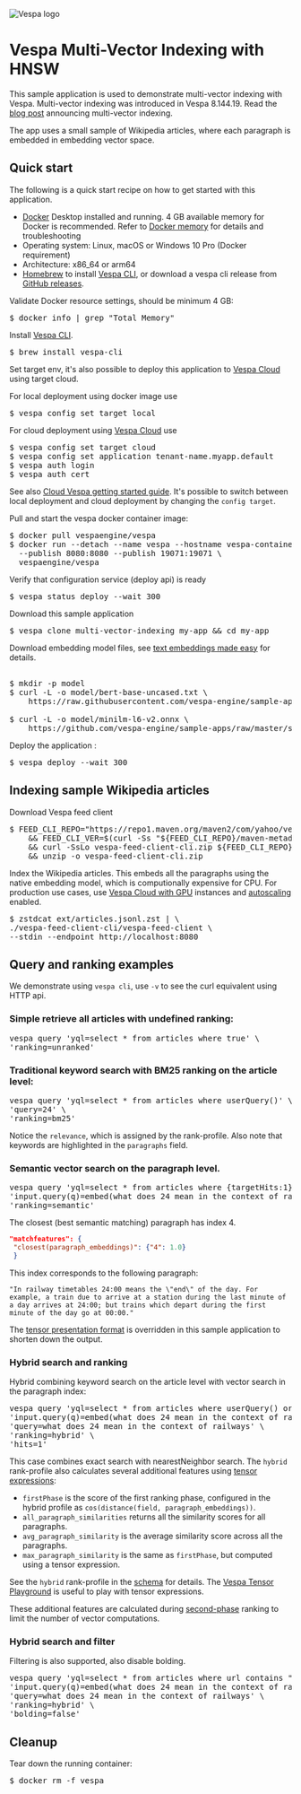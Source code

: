 
<!-- Copyright Yahoo. Licensed under the terms of the Apache 2.0 license. See LICENSE in the project root.-->

![Vespa logo](https://vespa.ai/assets/vespa-logo-color.png)

# Vespa Multi-Vector Indexing with HNSW

This sample application is used to demonstrate multi-vector indexing with Vespa.
Multi-vector indexing was introduced in Vespa 8.144.19. 
Read the [blog post](https://blog.vespa.ai/semantic-search-with-multi-vector-indexing/) announcing multi-vector indexing.

The app uses a small sample of Wikipedia articles, where each paragraph is embedded in embedding
vector space.

## Quick start

The following is a quick start recipe on how to get started with this application. 

* [Docker](https://www.docker.com/) Desktop installed and running. 4 GB available memory for Docker is recommended.
  Refer to [Docker memory](https://docs.vespa.ai/en/operations/docker-containers.html#memory)
  for details and troubleshooting
* Operating system: Linux, macOS or Windows 10 Pro (Docker requirement)
* Architecture: x86_64 or arm64
* [Homebrew](https://brew.sh/) to install [Vespa CLI](https://docs.vespa.ai/en/vespa-cli.html), or download 
  a vespa cli release from [GitHub releases](https://github.com/vespa-engine/vespa/releases).

Validate Docker resource settings, should be minimum 4 GB:

<pre>
$ docker info | grep "Total Memory"
</pre>

Install [Vespa CLI](https://docs.vespa.ai/en/vespa-cli.html). 

<pre >
$ brew install vespa-cli
</pre>

Set target env, it's also possible to deploy this application to [Vespa Cloud](https://cloud.vespa.ai/)
using target cloud. 

For local deployment using docker image use 

<pre data-test="exec">
$ vespa config set target local
</pre>

For cloud deployment using [Vespa Cloud](https://cloud.vespa.ai/) use

<pre>
$ vespa config set target cloud
$ vespa config set application tenant-name.myapp.default
$ vespa auth login 
$ vespa auth cert
</pre>

See also [Cloud Vespa getting started guide](https://cloud.vespa.ai/en/getting-started). 
It's possible to switch between local deployment and cloud deployment by changing the `config target`. 

Pull and start the vespa docker container image:

<pre data-test="exec">
$ docker pull vespaengine/vespa
$ docker run --detach --name vespa --hostname vespa-container \
  --publish 8080:8080 --publish 19071:19071 \
  vespaengine/vespa
</pre>

Verify that configuration service (deploy api) is ready

<pre data-test="exec">
$ vespa status deploy --wait 300
</pre>

Download this sample application 

<pre data-test="exec">
$ vespa clone multi-vector-indexing my-app && cd my-app
</pre>

Download embedding model files, see 
[text embeddings made easy](https://blog.vespa.ai/text-embedding-made-simple/) for details.

<pre data-test="exec"> 
$ mkdir -p model
$ curl -L -o model/bert-base-uncased.txt \
    https://raw.githubusercontent.com/vespa-engine/sample-apps/master/simple-semantic-search/model/bert-base-uncased.txt

$ curl -L -o model/minilm-l6-v2.onnx \
    https://github.com/vespa-engine/sample-apps/raw/master/simple-semantic-search/model/minilm-l6-v2.onnx
</pre>

Deploy the application : 

<pre data-test="exec" data-test-assert-contains="Success">
$ vespa deploy --wait 300
</pre>

## Indexing sample Wikipedia articles

Download Vespa feed client 

<pre data-test="exec">
$ FEED_CLI_REPO="https://repo1.maven.org/maven2/com/yahoo/vespa/vespa-feed-client-cli" \
	&& FEED_CLI_VER=$(curl -Ss "${FEED_CLI_REPO}/maven-metadata.xml" | sed -n 's/.*&lt;release&gt;\(.*\)&lt;.*&gt;/\1/p') \
	&& curl -SsLo vespa-feed-client-cli.zip ${FEED_CLI_REPO}/${FEED_CLI_VER}/vespa-feed-client-cli-${FEED_CLI_VER}-zip.zip \
	&& unzip -o vespa-feed-client-cli.zip
</pre>

Index the Wikipedia articles. This embeds all the paragraphs using the native embedding model, which
is computionally expensive for CPU. For production use cases, use [Vespa Cloud with GPU](https://cloud.vespa.ai/en/reference/services#gpu) 
instances and [autoscaling](https://cloud.vespa.ai/en/autoscaling) enabled. 

<pre data-test="exec">
$ zstdcat ext/articles.jsonl.zst | \
./vespa-feed-client-cli/vespa-feed-client \
--stdin --endpoint http://localhost:8080
</pre>

## Query and ranking examples
We demonstrate using `vespa cli`, use `-v` to see the curl equivalent using HTTP api.  

### Simple retrieve all articles with undefined ranking:

<pre data-test="exec" data-test-assert-contains='"totalCount": 8'>
vespa query 'yql=select * from articles where true' \
'ranking=unranked'
</pre>

### Traditional keyword search with BM25 ranking on the article level:
<pre data-test="exec" data-test-assert-contains='24-hour clock'>
vespa query 'yql=select * from articles where userQuery()' \
'query=24' \
'ranking=bm25'
</pre>

Notice the `relevance`, which is assigned by the rank-profile. Also note
that keywords are highlighted in the `paragraphs` field. 

### Semantic vector search on the paragraph level. 

<pre data-test="exec" data-test-assert-contains='24-hour clock'>
vespa query 'yql=select * from articles where {targetHits:1}nearestNeighbor(paragraph_embeddings,q)' \
'input.query(q)=embed(what does 24 mean in the context of railways)' \
'ranking=semantic'
</pre>
The closest (best semantic matching) paragraph has index 4.
```json
"matchfeatures": {
 "closest(paragraph_embeddings)": {"4": 1.0}
 }
```
This index corresponds to the following paragraph:
```
"In railway timetables 24:00 means the \"end\" of the day. For example, a train due to arrive at a station during the last minute of a day arrives at 24:00; but trains which depart during the first minute of the day go at 00:00."
```
The [tensor presentation format](search/query-profiles/default.xml) is overridden in
this sample application to shorten down the output. 

### Hybrid search and ranking
Hybrid combining keyword search on the article level with vector search in the paragraph index:

<pre data-test="exec" data-test-assert-contains='24-hour clock'>
vespa query 'yql=select * from articles where userQuery() or ({targetHits:1}nearestNeighbor(paragraph_embeddings,q))' \
'input.query(q)=embed(what does 24 mean in the context of railways)' \
'query=what does 24 mean in the context of railways' \
'ranking=hybrid' \
'hits=1'
</pre>

This case combines exact search with nearestNeighbor search. The `hybrid` rank-profile 
also calculates several additional features using 
[tensor expressions](https://docs.vespa.ai/en/tensor-user-guide.html):

- `firstPhase` is the score of the first ranking phase, configured in the hybrid
profile as `cos(distance(field, paragraph_embeddings))`.
- `all_paragraph_similarities` returns all the similarity scores for all paragraphs.
- `avg_paragraph_similarity` is the average similarity score across all the paragraphs. 
- `max_paragraph_similarity` is the same as `firstPhase`, but computed using a tensor expression.

See the `hybrid` rank-profile in the [schema](schemas/wiki.sd) for details.
The [Vespa Tensor Playground](https://docs.vespa.ai/playground/) is useful to play
with tensor expressions. 

These additional features are 
calculated during [second-phase](https://docs.vespa.ai/en/phased-ranking.html) 
ranking to limit the number of vector computations. 

### Hybrid search and filter

Filtering is also supported, also disable bolding. 

<pre data-test="exec" data-test-assert-contains='24-hour clock'>
vespa query 'yql=select * from articles where url contains "9985" and userQuery() or ({targetHits:1}nearestNeighbor(paragraph_embeddings,q))' \
'input.query(q)=embed(what does 24 mean in the context of railways)' \
'query=what does 24 mean in the context of railways' \
'ranking=hybrid' \
'bolding=false'
</pre>

## Cleanup
Tear down the running container:
<pre data-test="after">
$ docker rm -f vespa
</pre>

